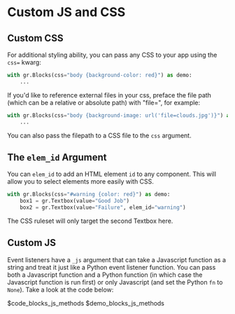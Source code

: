 # Custom JS and CSS

## Custom CSS

For additional styling ability, you can pass any CSS to your app using the `css=` kwarg:

```python
with gr.Blocks(css="body {background-color: red}") as demo:
    ...
```

If you'd like to reference external files in your css, preface the file path (which can be a relative or absolute path) with "file=", for example:

```python
with gr.Blocks(css="body {background-image: url('file=clouds.jpg')}") as demo:
    ...
```

You can also pass the filepath to a CSS file to the `css` argument.

## The `elem_id` Argument

You can `elem_id` to add an HTML element `id` to any component. This will allow you to select elements more easily with CSS.

```python
with gr.Blocks(css="#warning {color: red}") as demo:
    box1 = gr.Textbox(value="Good Job")
    box2 = gr.Textbox(value="Failure", elem_id="warning")
```

The CSS ruleset will only target the second Textbox here.

## Custom JS

Event listeners have a `_js` argument that can take a Javascript function as a string and treat it just like a Python event listener function. You can pass both a Javascript function and a Python function (in which case the Javascript function is run first) or only Javascript (and set the Python `fn` to `None`). Take a look at the code below:

$code_blocks_js_methods
$demo_blocks_js_methods